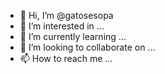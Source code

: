 - 👋 Hi, I’m @gatosesopa
- 👀 I’m interested in ...
- 🌱 I’m currently learning ...
- 💞️ I’m looking to collaborate on ...
- 📫 How to reach me ...

<!---
gatosesopa/gatosesopa is a ✨ special ✨ repository because its `README.md` (this file) appears on your GitHub profile.
You can click the Preview link to take a look at your changes.
--->
